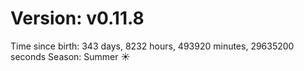 # Version: v0.11.8
Time since birth: 343 days, 8232 hours, 493920 minutes, 29635200 seconds
Season: Summer ☀️
